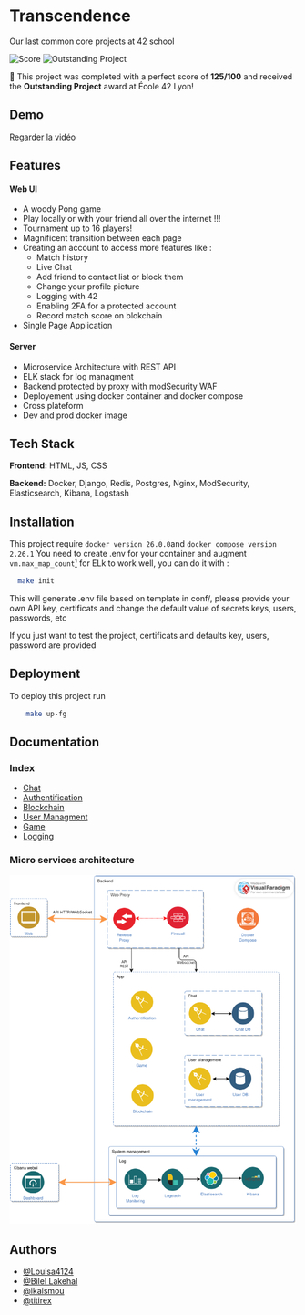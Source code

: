 
# Transcendence
Our last common core projects at 42 school

![Score](https://img.shields.io/badge/Score-125%2F100-ff69b4?style=for-the-badge&logo=42&logoColor=white)
![Outstanding Project](https://img.shields.io/badge/Project-Outstanding-blueviolet?style=for-the-badge&logo=star&logoColor=white)

🎉 This project was completed with a perfect score of **125/100** and received the **Outstanding Project** award at École 42 Lyon!

## Demo

[Regarder la vidéo](https://www.youtube.com/watch?v=8pcQhdSwoC0)

## Features

#### Web UI
- A woody Pong game
- Play locally or with your friend all over the internet !!!
- Tournament up to 16 players! 
- Magnificent transition between each page
- Creating an account to access more features like : 
    - Match history
    - Live Chat
    - Add friend to contact list or block them
    - Change your profile picture
    - Logging with 42
    - Enabling 2FA for a protected account
    - Record match score on blokchain
- Single Page Application

#### Server
- Microservice Architecture with REST API
- ELK stack for log managment
- Backend protected by proxy with modSecurity WAF
- Deployement using docker container and docker compose
- Cross plateform
- Dev and prod docker image


## Tech Stack
**Frontend:** HTML, JS, CSS

**Backend:** Docker, Django, Redis, Postgres, Nginx, ModSecurity, Elasticsearch, Kibana, Logstash


## Installation
This project require `docker version 26.0.0`and `docker compose version 2.26.1`
You need to create .env for your container and augment `vm.max_map_count`[¹](https://access.redhat.com/solutions/99913) for ELk to work well, you can do it with :

```bash
  make init
```

This will generate .env file based on template in conf/, please provide your own API key, certificats and change the default value of secrets keys, users, passwords, etc

If you just want to test the project, certificats and defaults key, users, password are provided

## Deployment
To deploy this project run

```bash
    make up-fg
```

## Documentation

### Index

- [Chat](https://github.com/notapainting/transcendence/blob/main/apps/chat)
- [Authentification](https://github.com/notapainting/transcendence/blob/main/apps/auth)
- [Blockchain](https://github.com/notapainting/transcendence/blob/main/apps/blockchain)
- [User Managment](https://github.com/notapainting/transcendence/blob/main/apps/user)
- [Game](https://github.com/notapainting/transcendence/blob/main/apps/game)
- [Logging](https://github.com/notapainting/transcendence/blob/main/elk)


### Micro services architecture

![microservice architecture](https://raw.githubusercontent.com/notapainting/transcendence/main/img/doc/tr_ms_arch.png)


## Authors

- [@Louisa4124](https://www.github.com/Louisa4124)
- [@Bilel Lakehal](https://www.github.com/BilelLk)
- [@ikaismou](https://www.github.com/islemk69)
- [@titirex](https://www.github.com/titi-rex)
